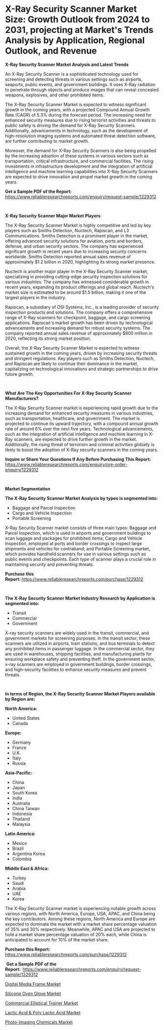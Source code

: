 <p><h1>X-Ray Security Scanner Market Size: Growth Outlook from 2024 to 2031, projecting at Market's Trends Analysis by Application, Regional Outlook, and Revenue</h1></p><p><strong>X-Ray Security Scanner Market Analysis and Latest Trends</strong></p>
<p><p>An X-Ray Security Scanner is a sophisticated technology used for screening and detecting threats in various settings such as airports, seaports, public events, and government buildings. It uses X-Ray radiation to penetrate through objects and produce images that can reveal concealed weapons, explosives, and other prohibited items.</p><p>The X-Ray Security Scanner Market is expected to witness significant growth in the coming years, with a projected Compound Annual Growth Rate (CAGR) of 5.3% during the forecast period. The increasing need for enhanced security measures due to rising terrorist activities and threats to public safety is driving the demand for X-Ray Security Scanners. Additionally, advancements in technology, such as the development of high-resolution imaging systems and automated threat detection software, are further contributing to market growth.</p><p>Moreover, the demand for X-Ray Security Scanners is also being propelled by the increasing adoption of these systems in various sectors such as transportation, critical infrastructure, and commercial facilities. The rising investments in infrastructure development and the integration of artificial intelligence and machine learning capabilities into X-Ray Security Scanners are expected to drive innovation and propel market growth in the coming years.</p></p>
<p><strong>Get a Sample PDF of the Report:&nbsp;</strong> <a href="https://www.reliableresearchreports.com/enquiry/request-sample/1229312">https://www.reliableresearchreports.com/enquiry/request-sample/1229312</a></p>
<p>&nbsp;</p>
<p><strong>X-Ray Security Scanner Major Market Players</strong></p>
<p><p>The X-Ray Security Scanner Market is highly competitive and led by key players such as Smiths Detection, Nuctech, Rapiscan, and L3 Communications. Smiths Detection is a prominent player in the market, offering advanced security solutions for aviation, ports and borders, defense, and urban security sectors. The company has experienced significant growth in recent years due to increasing security concerns worldwide. Smiths Detection reported annual sales revenue of approximately $1.2 billion in 2020, highlighting its strong market presence.</p><p>Nuctech is another major player in the X-Ray Security Scanner market, specializing in providing cutting-edge security inspection solutions for various industries. The company has witnessed considerable growth in recent years, expanding its product offerings and global reach. Nuctech's market size is estimated to be around $1.5 billion, making it one of the largest players in the industry.</p><p>Rapiscan, a subsidiary of OSI Systems, Inc., is a leading provider of security inspection products and solutions. The company offers a comprehensive range of X-Ray scanners for checkpoint, baggage, and cargo screening applications. Rapiscan's market growth has been driven by technological advancements and increasing demand for robust security systems. The company reported annual sales revenue of approximately $800 million in 2020, reflecting its strong market position.</p><p>Overall, the X-Ray Security Scanner Market is expected to witness sustained growth in the coming years, driven by increasing security threats and stringent regulations. Key players such as Smiths Detection, Nuctech, and Rapiscan are likely to continue their dominance in the market, capitalizing on technological innovations and strategic partnerships to drive future growth.</p></p>
<p>&nbsp;</p>
<p><strong>What Are The Key Opportunities For X-Ray Security Scanner Manufacturers?</strong></p>
<p><p>The X-Ray Security Scanner market is experiencing rapid growth due to the increasing demand for enhanced security measures in various industries, such as transportation, healthcare, and government. The market is projected to continue its upward trajectory, with a compound annual growth rate of around 6% over the next five years. Technological advancements, such as the integration of artificial intelligence and machine learning in X-Ray scanners, are expected to drive further growth in the market. Additionally, the rising threat of terrorism and criminal activities globally is likely to boost the adoption of X-Ray security scanners in the coming years.</p></p>
<p><strong>Inquire or Share Your Questions If Any Before Purchasing This Report:</strong> <a href="https://www.reliableresearchreports.com/enquiry/pre-order-enquiry/1229312">https://www.reliableresearchreports.com/enquiry/pre-order-enquiry/1229312</a></p>
<p>&nbsp;</p>
<p><strong>Market Segmentation</strong></p>
<p><strong>The X-Ray Security Scanner Market Analysis by types is segmented into:</strong></p>
<p><ul><li>Baggage and Parcel Inspection</li><li>Cargo and Vehicle Inspection</li><li>Portable Screening</li></ul></p>
<p><p>X-Ray Security Scanner market consists of three main types: Baggage and Parcel Inspection, which is used in airports and government buildings to scan luggage and packages for prohibited items; Cargo and Vehicle Inspection, employed at ports and border crossings to inspect large shipments and vehicles for contraband; and Portable Screening market, which provides handheld scanners for use in various settings such as public events and checkpoints. Each type of scanner plays a crucial role in maintaining security and preventing threats.</p></p>
<p><strong>Purchase this Report:&nbsp;</strong><a href="https://www.reliableresearchreports.com/purchase/1229312">https://www.reliableresearchreports.com/purchase/1229312</a></p>
<p>&nbsp;</p>
<p><strong>The X-Ray Security Scanner Market Industry Research by Application is segmented into:</strong></p>
<p><ul><li>Transit</li><li>Commercial</li><li>Government</li></ul></p>
<p><p>X-ray security scanners are widely used in the transit, commercial, and government markets for screening purposes. In the transit sector, these scanners are utilized in airports, train stations, and bus terminals to detect any prohibited items in passenger luggage. In the commercial sector, they are used in warehouses, shipping facilities, and manufacturing plants for ensuring workplace safety and preventing theft. In the government sector, x-ray scanners are employed in government buildings, border crossings, and high-security facilities to enhance security measures and prevent threats.</p></p>
<p>&nbsp;</p>
<p><strong>In terms of Region, the X-Ray Security Scanner Market Players available by Region are:</strong></p>
<p>
    <p> <strong> North America: </strong>
        <ul>
            <li>United States</li>
            <li>Canada</li>
        </ul>
        </p> 
    <p> <strong> Europe: </strong>
        <ul>
            <li>Germany</li>
            <li>France</li>
            <li>U.K.</li>
            <li>Italy</li>
            <li>Russia</li>
        </ul>
        </p> 
    <p> <strong> Asia-Pacific: </strong>
        <ul>
            <li>China</li>
            <li>Japan</li>
            <li>South Korea</li>
            <li>India</li>
            <li>Australia</li>
            <li>China Taiwan</li>
            <li>Indonesia</li>
            <li>Thailand</li>
            <li>Malaysia</li>
        </ul>
        </p> 
    <p> <strong> Latin America: </strong>
        <ul>
            <li>Mexico</li>
            <li>Brazil</li>
            <li>Argentina Korea</li>
            <li>Colombia</li>
        </ul>
        </p> 
    <p> <strong> Middle East & Africa: </strong>
        <ul>
            <li>Turkey</li>
            <li>Saudi</li>
            <li>Arabia</li>
            <li>UAE</li>
            <li>Korea</li>
        </ul>
    </p>
    </p>
<p><p>The X-Ray Security Scanner market is experiencing notable growth across various regions, with North America, Europe, USA, APAC, and China being the key contributors. Among these regions, North America and Europe are expected to dominate the market with a market share percentage valuation of 35% and 30% respectively. Meanwhile, APAC and USA are projected to hold a market share percentage valuation of 20% each, while China is anticipated to account for 10% of the market share.</p></p>
<p><strong>Purchase this Report: </strong><a href="https://www.reliableresearchreports.com/purchase/1229312">https://www.reliableresearchreports.com/purchase/1229312</a></p>
<p>&nbsp;<strong>Get a Sample PDF of the Report:&nbsp;&nbsp;</strong><a href="https://www.reliableresearchreports.com/enquiry/request-sample/1229312">https://www.reliableresearchreports.com/enquiry/request-sample/1229312</a></p>
<p><strong></strong></p>
<p><p><a href="https://medium.com/@jarredmertz/digital-media-frame-market-size-and-market-trends-complete-industry-overview-2024-to-2031-6b949975f909">Digital Media Frame Market</a></p><p><a href="https://medium.com/@harrymcgrath965/silicone-oven-glove-market-size-reveals-the-best-marketing-channels-in-global-industry-8a20fb7fb233">Silicone Oven Glove Market</a></p><p><a href="https://medium.com/@mayschimmel/commercial-elliptical-trainer-market-share-evolution-and-market-growth-trends-2024-2031-cbcc775909a5">Commercial Elliptical Trainer Market</a></p><p><a href="https://medium.com/@vincentalvarez1980/lactic-acid-amp-poly-lactic-acid-market-exploring-market-share-market-trends-and-future-growth-a57bb3c16b20">Lactic Acid & Poly Lactic Acid Market</a></p><p><a href="https://medium.com/@vincentalvarez1980/photo-imaging-chemicals-market-analysis-its-cagr-market-segmentation-and-global-industry-overview-3a5088bebfce">Photo-Imaging Chemicals Market</a></p></p>